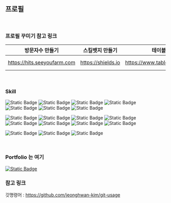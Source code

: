 <!--### Hi there 👋-->

<!--
**ojink/ojink** is a ✨ _special_ ✨ repository because its `README.md` (this file) appears on your GitHub profile.

Here are some ideas to get you started:

- 🔭 I’m currently working on ...
- 🌱 I’m currently learning ...
- 👯 I’m looking to collaborate on ...
- 🤔 I’m looking for help with ...
- 💬 Ask me about ...
- 📫 How to reach me: ...
- 😄 Pronouns: ...
- ⚡ Fun fact: ...
-->

## 프로필
<br>

### 프로필 꾸미기 참고 링크 

| 방문자수 만들기  |  스킬뱃지 만들기 |  테이블 만들기 | 마크다운 참고 |
|---|---|---|---|
|https://hits.seeyoufarm.com   | https://shields.io  |  https://www.tablesgenerator.com/ | https://codelabs-markdown.web.app/ |
<br>

### Skill
<p>
<img alt="Static Badge" src="https://img.shields.io/badge/Java-%23C74634">
<img alt="Static Badge" src="https://img.shields.io/badge/Spring-%236DB33F?logo=spring&logoColor=%23fff&labelColor=%236DB33F">
<img alt="Static Badge"	src="https://img.shields.io/badge/Spring Boot-%236DB33F?logo=springboot&logoColor=%23fff&labelColor=%236DB33F">
 
<img alt="Static Badge" src="https://img.shields.io/badge/Oracle-%23F80000?logo=oracle&logoColor=%23fff&labelColor=%23F80000">
<img alt="Static Badge"	src="https://img.shields.io/badge/MySQL-%234479A1?logo=mysql&logoColor=%23fff&labelColor=%234479A1">
<img alt="Static Badge"	src="https://img.shields.io/badge/MyBatis-%23181717">
<img alt="Static Badge"	src="https://img.shields.io/badge/JPA-%236DB33F">
</p>

<p>
<img alt="Static Badge" src="https://img.shields.io/badge/Bootstrap-%237952B3?logo=bootstrap&logoColor=%23fff&labelColor=%237952B3">
<img alt="Static Badge" src="https://img.shields.io/badge/HTML5-%23E34F26?logo=html5&logoColor=%23fff&labelColor=%23E34F26">
<img alt="Static Badge" src="https://img.shields.io/badge/JavaScript-%23F7DF1E?logo=javascript&logoColor=%23fff&labelColor=%23F7DF1E">
<img alt="Static Badge" src="https://img.shields.io/badge/jQuery-%230769AD?logo=jquery&logoColor=%23fff&labelColor=%230769AD">

<img alt="Static Badge"	src="https://img.shields.io/badge/Node.js-%23339933?logo=nodedotjs&logoColor=%23fff&labelColor=%23339933">
<img alt="Static Badge"	src="https://img.shields.io/badge/React-%2361DAFB?logo=react&logoColor=%23fff&labelColor=%2361DAFB">
<img alt="Static Badge"	src="https://img.shields.io/badge/Redux-%23764ABC?logo=redux&logoColor=%23fff&labelColor=%23764ABC">
<img alt="Static Badge"	src="https://img.shields.io/badge/npm-%23CB3837?logo=npm&logoColor=%23fff&labelColor=%23CB3837">
</p>

<p>
<img alt="Static Badge"	src="https://img.shields.io/badge/GitHub-%23181717?logo=github&logoColor=%23fff&labelColor=%23181717">
<img alt="Static Badge"	src="https://img.shields.io/badge/GitLab-%23FC6D26?logo=gitlab&logoColor=%23fff&labelColor=%23FC6D26">
<img alt="Static Badge"	src="https://img.shields.io/badge/Amazon AWS-%23232F3E?logo=amazonaws&logoColor=%23fff&labelColor=%23232F3E">
</p>

<br>

### Portfolio 는 여기
[<img alt="Static Badge" src="https://img.shields.io/badge/notion-%23000000?logo=notion&logoColor=%23fff&labelColor=%23000000">](https://learnit-oh.notion.site/OH-477446476fac4d8089586919ef95b8b9?pvs=4)




### 참고 링크
깃명령어 :   https://github.com/jeonghwan-kim/git-usage

